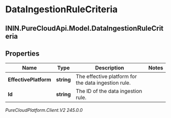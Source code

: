 # DataIngestionRuleCriteria

## ININ.PureCloudApi.Model.DataIngestionRuleCriteria

## Properties

|Name | Type | Description | Notes|
|------------ | ------------- | ------------- | -------------|
| **EffectivePlatform** | **string** | The effective platform for the data ingestion rule. | |
| **Id** | **string** | The ID of the data ingestion rule. | |



_PureCloudPlatform.Client.V2 245.0.0_
